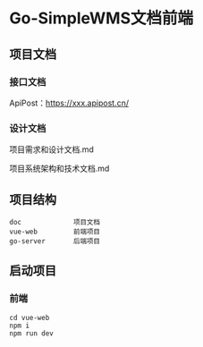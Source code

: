 # Go-SimpleWMS文档前端

## 项目文档

### 接口文档

ApiPost：https://xxx.apipost.cn/

### 设计文档

项目需求和设计文档.md

项目系统架构和技术文档.md

## 项目结构

```
doc 			项目文档
vue-web 		前端项目
go-server 		后端项目
```

## 启动项目

### 前端

```shell
cd vue-web
npm i 
npm run dev
```
